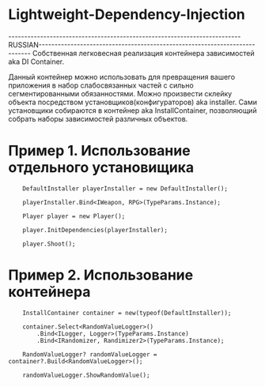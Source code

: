 # Lightweight-Dependency-Injection

-------------------------------------------------------------------------RUSSIAN---------------------------------------------------------------------------
Собственная легковесная реализация контейнера зависимостей aka DI Container. 

Данный контейнер можно использовать для превращения вашего приложения в набор слабосвязанных частей с сильно сегментированными обязанностями. 
Можно произвести склейку объекта посредством установщиков(конфигураторов) aka installer.
Сами установщики собираются в контейнер aka InstallContainer, позволяющий собрать наборы зависимостей различных объектов.


# Пример 1. Использование отдельного установищика

        DefaultInstaller playerInstaller = new DefaultInstaller();

        playerInstaller.Bind<IWeapon, RPG>(TypeParams.Instance);

        Player player = new Player();

        player.InitDependencies(playerInstaller);

        player.Shoot();
        
# Пример 2. Использование контейнера

        InstallContainer container = new(typeof(DefaultInstaller));

        container.Select<RandomValueLogger>()
            .Bind<ILogger, Logger>(TypeParams.Instance)
            .Bind<IRandomizer, Randimizer2>(TypeParams.Instance);

        RandomValueLogger? randomValueLogger = container?.Build<RandomValueLogger>();

        randomValueLogger.ShowRandomValue();
